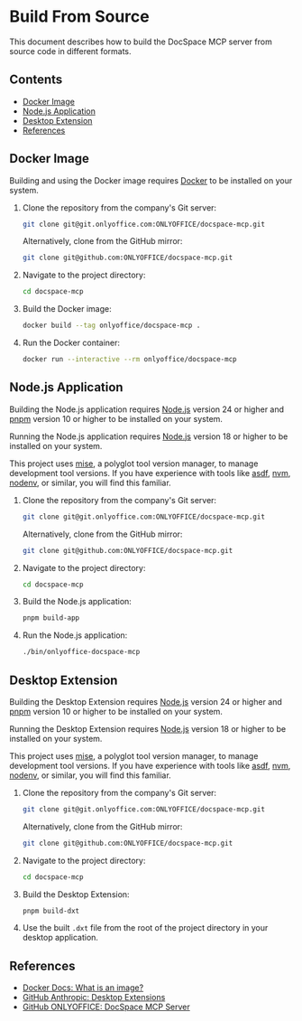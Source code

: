 # Build From Source

This document describes how to build the DocSpace MCP server from source code in
different formats.

## Contents

- [Docker Image](#docker-image)
- [Node.js Application](#nodejs-application)
- [Desktop Extension](#desktop-extension)
- [References](#references)

## Docker Image

Building and using the Docker image requires [Docker] to be installed on your
system.

1. Clone the repository from the company's Git server:

    ```sh
    git clone git@git.onlyoffice.com:ONLYOFFICE/docspace-mcp.git
    ```

    Alternatively, clone from the GitHub mirror:

    ```sh
    git clone git@github.com:ONLYOFFICE/docspace-mcp.git
    ```

2. Navigate to the project directory:

    ```sh
    cd docspace-mcp
    ```

3. Build the Docker image:

    ```sh
    docker build --tag onlyoffice/docspace-mcp .
    ```

4. Run the Docker container:

    ```sh
    docker run --interactive --rm onlyoffice/docspace-mcp
    ```

## Node.js Application

Building the Node.js application requires [Node.js] version 24 or higher and
[pnpm] version 10 or higher to be installed on your system.

Running the Node.js application requires [Node.js] version 18 or higher to be
installed on your system.

This project uses [mise], a polyglot tool version manager, to manage development
tool versions. If you have experience with tools like [asdf], [nvm], [nodenv],
or similar, you will find this familiar.

1. Clone the repository from the company's Git server:

    ```sh
    git clone git@git.onlyoffice.com:ONLYOFFICE/docspace-mcp.git
    ```

    Alternatively, clone from the GitHub mirror:

    ```sh
    git clone git@github.com:ONLYOFFICE/docspace-mcp.git
    ```

2. Navigate to the project directory:

    ```sh
    cd docspace-mcp
    ```

3. Build the Node.js application:

    ```sh
    pnpm build-app
    ```

4. Run the Node.js application:

    ```sh
    ./bin/onlyoffice-docspace-mcp
    ```

## Desktop Extension

Building the Desktop Extension requires [Node.js] version 24 or higher and
[pnpm] version 10 or higher to be installed on your system.

Running the Desktop Extension requires [Node.js] version 18 or higher to be
installed on your system.

This project uses [mise], a polyglot tool version manager, to manage development
tool versions. If you have experience with tools like [asdf], [nvm], [nodenv],
or similar, you will find this familiar.

1. Clone the repository from the company's Git server:

    ```sh
    git clone git@git.onlyoffice.com:ONLYOFFICE/docspace-mcp.git
    ```

    Alternatively, clone from the GitHub mirror:

    ```sh
    git clone git@github.com:ONLYOFFICE/docspace-mcp.git
    ```

2. Navigate to the project directory:

    ```sh
    cd docspace-mcp
    ```

3. Build the Desktop Extension:

    ```sh
    pnpm build-dxt
    ```

4. Use the built `.dxt` file from the root of the project directory in your
desktop application.

## References

- [Docker Docs: What is an image?]
- [GitHub Anthropic: Desktop Extensions]
- [GitHub ONLYOFFICE: DocSpace MCP Server]

<!-- Footnotes  -->

[asdf]: https://asdf-vm.com/
[Docker]: https://www.docker.com/
[mise]: https://mise.jdx.dev/
[Node.js]: https://nodejs.org/
[nodenv]: https://github.com/nodenv/nodenv/
[nvm]: https://github.com/nvm-sh/nvm/
[pnpm]: https://pnpm.io/

[Docker Docs: What is an image?]: https://docs.docker.com/get-started/docker-concepts/the-basics/what-is-an-image/
[GitHub Anthropic: Desktop Extensions]: https://github.com/anthropics/dxt/
[GitHub ONLYOFFICE: DocSpace MCP Server]: https://github.com/ONLYOFFICE/docspace-mcp/
